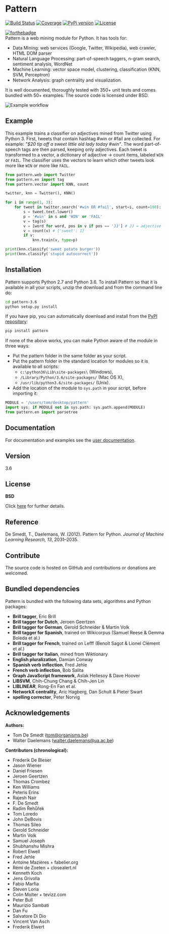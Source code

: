 Pattern
=======

[![Build Status](http://img.shields.io/travis/clips/pattern/master.svg?style=flat)](https://travis-ci.org/clips/pattern/branches)
[![Coverage](https://img.shields.io/coveralls/clips/pattern/master.svg?style=flat)](https://coveralls.io/github/clips/pattern?branch=master)
[![PyPi version](http://img.shields.io/pypi/v/pattern.svg?style=flat)](https://pypi.python.org/pypi/pattern)
[![License](https://img.shields.io/badge/License-BSD%203--Clause-green.svg?style=flat)](https://github.com/clips/pattern/blob/master/LICENSE.txt)

[![forthebadge](https://forthebadge.com/images/badges/made-with-python.svg)](https://forthebadge.com)  
Pattern is a web mining module for Python. It has tools for:

 * Data Mining: web services (Google, Twitter, Wikipedia), web crawler, HTML DOM parser
 * Natural Language Processing: part-of-speech taggers, n-gram search, sentiment analysis, WordNet
 * Machine Learning: vector space model, clustering, classification (KNN, SVM, Perceptron)
 * Network Analysis: graph centrality and visualization.

It is well documented, thoroughly tested with 350+ unit tests and comes bundled with 50+ examples. The source code is licensed under BSD.

![Example workflow](https://raw.githubusercontent.com/clips/pattern/master/docs/g/pattern_schema.gif)

Example
-------

This example trains a classifier on adjectives mined from Twitter using Python 3. First, tweets that contain hashtag #win or #fail are collected. For example: *"$20 tip off a sweet little old lady today #win"*. The word part-of-speech tags are then parsed, keeping only adjectives. Each tweet is transformed to a vector, a dictionary of adjective → count items, labeled `WIN` or `FAIL`. The classifier uses the vectors to learn which other tweets look more like `WIN` or more like `FAIL`.

```python
from pattern.web import Twitter
from pattern.en import tag
from pattern.vector import KNN, count

twitter, knn = Twitter(), KNN()

for i in range(1, 3):
    for tweet in twitter.search('#win OR #fail', start=i, count=100):
        s = tweet.text.lower()
        p = '#win' in s and 'WIN' or 'FAIL'
        v = tag(s)
        v = [word for word, pos in v if pos == 'JJ'] # JJ = adjective
        v = count(v) # {'sweet': 1}
        if v:
            knn.train(v, type=p)

print(knn.classify('sweet potato burger'))
print(knn.classify('stupid autocorrect'))
```

Installation
------------

Pattern supports Python 2.7 and Python 3.6. To install Pattern so that it is available in all your scripts, unzip the download and from the command line do:
```bash
cd pattern-3.6
python setup.py install
```

If you have pip, you can automatically download and install from the [PyPI repository](https://pypi.python.org/pypi/pattern):
```bash
pip install pattern
```

If none of the above works, you can make Python aware of the module in three ways:
- Put the pattern folder in the same folder as your script.
- Put the pattern folder in the standard location for modules so it is available to all scripts:
  * `c:\python36\Lib\site-packages\` (Windows),
  * `/Library/Python/3.6/site-packages/` (Mac OS X),
  * `/usr/lib/python3.6/site-packages/` (Unix).
- Add the location of the module to `sys.path` in your script, before importing it:

```python
MODULE = '/users/tom/desktop/pattern'
import sys; if MODULE not in sys.path: sys.path.append(MODULE)
from pattern.en import parsetree
```

Documentation
-------------

For documentation and examples see the [user documentation](https://github.com/clips/pattern/wiki).

Version
-------

3.6

License
-------

**BSD**

Click [here](https://github.com/clips/pattern/blob/master/LICENSE.txt) for further details.

Reference
---------

De Smedt, T., Daelemans, W. (2012). Pattern for Python. *Journal of Machine Learning Research, 13*, 2031–2035.

Contribute
----------

The source code is hosted on GitHub and contributions or donations are welcomed.

Bundled dependencies
--------------------

Pattern is bundled with the following data sets, algorithms and Python packages:

- **Brill tagger**, Eric Brill
- **Brill tagger for Dutch**, Jeroen Geertzen
- **Brill tagger for German**, Gerold Schneider & Martin Volk
- **Brill tagger for Spanish**, trained on Wikicorpus (Samuel Reese & Gemma Boleda et al.)
- **Brill tagger for French**, trained on Lefff (Benoît Sagot & Lionel Clément et al.)
- **Brill tagger for Italian**, mined from Wiktionary
- **English pluralization**, Damian Conway
- **Spanish verb inflection**, Fred Jehle
- **French verb inflection**, Bob Salita
- **Graph JavaScript framework**, Aslak Hellesoy & Dave Hoover
- **LIBSVM**, Chih-Chung Chang & Chih-Jen Lin
- **LIBLINEAR**, Rong-En Fan et al.
- **NetworkX centrality**, Aric Hagberg, Dan Schult & Pieter Swart
- **spelling corrector**, Peter Norvig

Acknowledgements
----------------

**Authors:**

- Tom De Smedt (tom@organisms.be)
- Walter Daelemans (walter.daelemans@ua.ac.be)

**Contributors (chronological):**

- Frederik De Bleser
- Jason Wiener
- Daniel Friesen
- Jeroen Geertzen
- Thomas Crombez
- Ken Williams
- Peteris Erins
- Rajesh Nair
- F. De Smedt
- Radim Řehůřek
- Tom Loredo
- John DeBovis
- Thomas Sileo
- Gerold Schneider
- Martin Volk
- Samuel Joseph
- Shubhanshu Mishra
- Robert Elwell
- Fred Jehle
- Antoine Mazières + fabelier.org
- Rémi de Zoeten + closealert.nl
- Kenneth Koch
- Jens Grivolla
- Fabio Marfia
- Steven Loria
- Colin Molter + tevizz.com
- Peter Bull
- Maurizio Sambati
- Dan Fu
- Salvatore Di Dio
- Vincent Van Asch
- Frederik Elwert
